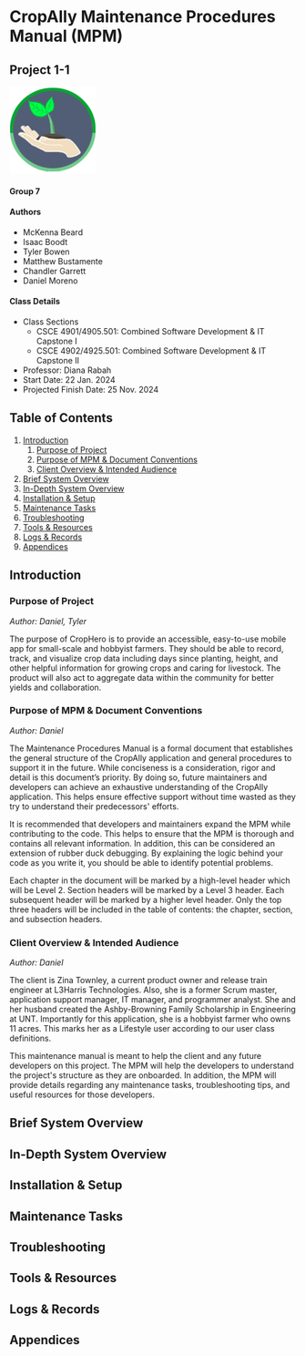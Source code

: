 # CropAlly Maintenance Procedures Manual (MPM)
## Project 1-1

![Smaller Project Logo](./images/152x152.png "Concept by McKenna, Layout and Colors by Daniel, Actual Art by Analisa Moreno")

#### Group 7
#### Authors
 - McKenna Beard
 - Isaac Boodt
 - Tyler Bowen
 - Matthew Bustamente
 - Chandler Garrett
 - Daniel Moreno 

#### Class Details
 - Class Sections
    - CSCE 4901/4905.501: Combined Software Development & IT Capstone I 
    - CSCE 4902/4925.501: Combined Software Development & IT Capstone II
 - Professor: Diana Rabah
 - Start Date: 22 Jan. 2024
 - Projected Finish Date: 25 Nov. 2024



## Table of Contents
1. [Introduction](#intro)
   1. [Purpose of Project](#project_purpose)
   1. [Purpose of MPM & Document Conventions](#mpm_purpose)
   1. [Client Overview & Intended Audience](#audience)
1. [Brief System Overview](#brief_overview)
1. [In-Depth System Overview](#indepth_overview)
1. [Installation & Setup](#setup)
1. [Maintenance Tasks](#maint)
1. [Troubleshooting](#trblsht)
1. [Tools & Resources](#tools)
1. [Logs & Records](#logs)
1. [Appendices](#appendices)

## Introduction <a name="intro"></a>
### Purpose of Project <a name="project_purpose"></a>
*Author: Daniel, Tyler*

The purpose of CropHero is to provide an accessible, easy-to-use mobile app for small-scale and hobbyist farmers. They should be able to record, track, and visualize crop data including days since planting, height, and other helpful information for growing crops and caring for livestock. The product will also act to aggregate data within the community for better yields and collaboration. 
### Purpose of MPM & Document Conventions  <a name="mpm_purpose"></a>
*Author: Daniel*

The Maintenance Procedures Manual is a formal document that establishes the general structure of the CropAlly application and general procedures to support it in the future. While conciseness is a consideration, rigor and detail is this document’s priority. By doing so, future maintainers and developers can achieve an exhaustive understanding of the CropAlly application. This helps ensure effective support without time wasted as they try to understand their predecessors' efforts. 

It is recommended that developers and maintainers expand the MPM while contributing to the code. This helps to ensure that the MPM is thorough and contains all relevant information. In addition, this can be considered an extension of rubber duck debugging. By explaining the logic behind your code as you write it, you should be able to identify potential problems. 

Each chapter in the document will be marked by a high-level header which will be Level 2. Section headers will be marked by a Level 3 header. Each subsequent header will be marked by a higher level header. Only the top three headers will be included in the table of contents: the chapter, section, and subsection headers.
### Client Overview & Intended Audience <a name="audience"></a>
*Author: Daniel*

The client is Zina Townley, a current product owner and release train engineer at L3Harris Technologies. Also, she is a former Scrum master, application support manager, IT manager, and programmer analyst. She and her husband created the Ashby-Browning Family Scholarship in Engineering at UNT. Importantly for this application, she is a hobbyist farmer who owns 11 acres. This marks her as a Lifestyle user according to our user class definitions. 

This maintenance manual is meant to help the client and any future developers on this project. The MPM will help the developers to understand the project's structure as they are onboarded. In addition, the MPM will provide details regarding any maintenance tasks, troubleshooting tips, and useful resources for those developers.

## Brief System Overview <a name="brief_overview"></a>

## In-Depth System Overview <a name="indepth_overview"></a>

## Installation & Setup <a name="setup"></a>

## Maintenance Tasks <a name="maint"></a>

## Troubleshooting <a name="trblsht"></a>

## Tools & Resources <a name="tools"></a>

## Logs & Records <a name="logs"></a>

## Appendices <a name="appendices"></a>
